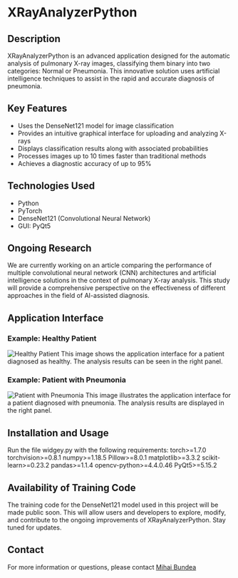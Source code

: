 # XRayAnalyzerPython

## Description
XRayAnalyzerPython is an advanced application designed for the automatic analysis of pulmonary X-ray images, classifying them binary into two categories: Normal or Pneumonia. This innovative solution uses artificial intelligence techniques to assist in the rapid and accurate diagnosis of pneumonia.

## Key Features
- Uses the DenseNet121 model for image classification
- Provides an intuitive graphical interface for uploading and analyzing X-rays
- Displays classification results along with associated probabilities
- Processes images up to 10 times faster than traditional methods
- Achieves a diagnostic accuracy of up to 95%

## Technologies Used
- Python
- PyTorch
- DenseNet121 (Convolutional Neural Network)
- GUI: PyQt5

## Ongoing Research
We are currently working on an article comparing the performance of multiple convolutional neural network (CNN) architectures and artificial intelligence solutions in the context of pulmonary X-ray analysis. This study will provide a comprehensive perspective on the effectiveness of different approaches in the field of AI-assisted diagnosis.

## Application Interface

### Example: Healthy Patient
![Healthy Patient](https://github.com/user-attachments/assets/84299d26-87e2-4510-bec5-51ae5e055d31)
This image shows the application interface for a patient diagnosed as healthy. The analysis results can be seen in the right panel.

### Example: Patient with Pneumonia
![Patient with Pneumonia](https://github.com/user-attachments/assets/32bb06d2-e4bb-42fb-a351-6ae8ea78e293)
This image illustrates the application interface for a patient diagnosed with pneumonia. The analysis results are displayed in the right panel.

## Installation and Usage
Run the file widgey.py with the following requirements:
torch>=1.7.0
torchvision>=0.8.1
numpy>=1.18.5
Pillow>=8.0.1
matplotlib>=3.3.2
scikit-learn>=0.23.2
pandas>=1.1.4
opencv-python>=4.4.0.46
PyQt5>=5.15.2

## Availability of Training Code
The training code for the DenseNet121 model used in this project will be made public soon. This will allow users and developers to explore, modify, and contribute to the ongoing improvements of XRayAnalyzerPython. Stay tuned for updates.

## Contact
For more information or questions, please contact [Mihai Bundea](https://ro.linkedin.com/in/mihai-bundea-551a55225)
